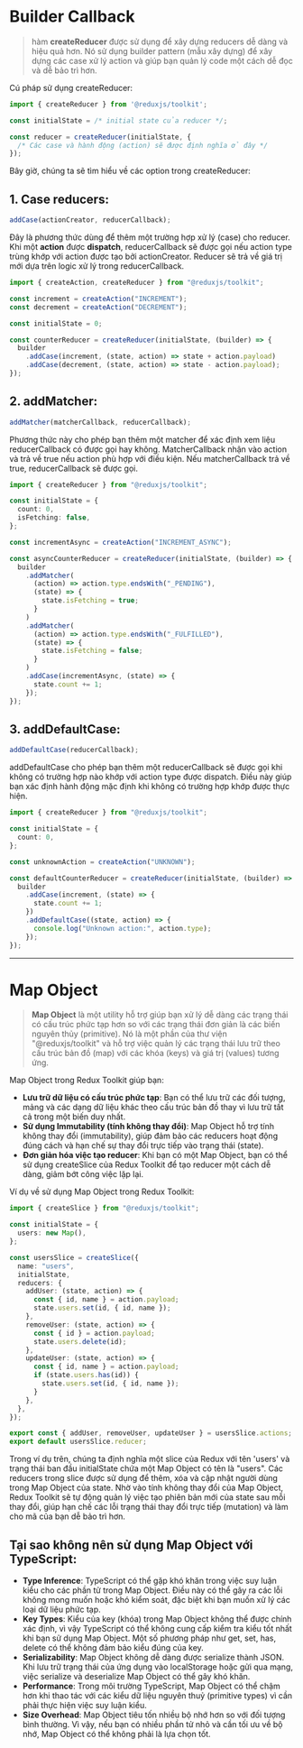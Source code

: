 # Builder Callback

> hàm **createReducer** được sử dụng để xây dựng reducers dễ dàng và hiệu quả hơn. Nó sử dụng builder pattern (mẫu xây dựng) để xây dựng các case xử lý action và giúp bạn quản lý code một cách dễ đọc và dễ bảo trì hơn.

Cú pháp sử dụng createReducer:

```js
import { createReducer } from '@reduxjs/toolkit';

const initialState = /* initial state của reducer */;

const reducer = createReducer(initialState, {
  /* Các case và hành động (action) sẽ được định nghĩa ở đây */
});
```

Bây giờ, chúng ta sẽ tìm hiểu về các option trong createReducer:

## 1. Case reducers:

```ts
addCase(actionCreator, reducerCallback);
```

Đây là phương thức dùng để thêm một trường hợp xử lý (case) cho reducer. Khi một **action** được **dispatch**, reducerCallback sẽ được gọi nếu action type trùng khớp với action được tạo bởi actionCreator. Reducer sẽ trả về giá trị mới dựa trên logic xử lý trong reducerCallback.

```ts
import { createAction, createReducer } from "@reduxjs/toolkit";

const increment = createAction("INCREMENT");
const decrement = createAction("DECREMENT");

const initialState = 0;

const counterReducer = createReducer(initialState, (builder) => {
  builder
    .addCase(increment, (state, action) => state + action.payload)
    .addCase(decrement, (state, action) => state - action.payload);
});
```

## 2. addMatcher:

```ts
addMatcher(matcherCallback, reducerCallback);
```

Phương thức này cho phép bạn thêm một matcher để xác định xem liệu reducerCallback có được gọi hay không. MatcherCallback nhận vào action và trả về true nếu action phù hợp với điều kiện. Nếu matcherCallback trả về true, reducerCallback sẽ được gọi.

```ts
import { createReducer } from "@reduxjs/toolkit";

const initialState = {
  count: 0,
  isFetching: false,
};

const incrementAsync = createAction("INCREMENT_ASYNC");

const asyncCounterReducer = createReducer(initialState, (builder) => {
  builder
    .addMatcher(
      (action) => action.type.endsWith("_PENDING"),
      (state) => {
        state.isFetching = true;
      }
    )
    .addMatcher(
      (action) => action.type.endsWith("_FULFILLED"),
      (state) => {
        state.isFetching = false;
      }
    )
    .addCase(incrementAsync, (state) => {
      state.count += 1;
    });
});
```

## 3. addDefaultCase:

```ts
addDefaultCase(reducerCallback);
```

addDefaultCase cho phép bạn thêm một reducerCallback sẽ được gọi khi không có trường hợp nào khớp với action type được dispatch. Điều này giúp bạn xác định hành động mặc định khi không có trường hợp khớp được thực hiện.

```ts
import { createReducer } from "@reduxjs/toolkit";

const initialState = {
  count: 0,
};

const unknownAction = createAction("UNKNOWN");

const defaultCounterReducer = createReducer(initialState, (builder) => {
  builder
    .addCase(increment, (state) => {
      state.count += 1;
    })
    .addDefaultCase((state, action) => {
      console.log("Unknown action:", action.type);
    });
});
```

---

# Map Object

> **Map Object** là một utility hỗ trợ giúp bạn xử lý dễ dàng các trạng thái có cấu trúc phức tạp hơn so với các trạng thái đơn giản là các biến nguyên thủy (primitive). Nó là một phần của thư viện "@reduxjs/toolkit" và hỗ trợ việc quản lý các trạng thái lưu trữ theo cấu trúc bản đồ (map) với các khóa (keys) và giá trị (values) tương ứng.

Map Object trong Redux Toolkit giúp bạn:

- **Lưu trữ dữ liệu có cấu trúc phức tạp**: Bạn có thể lưu trữ các đối tượng, mảng và các dạng dữ liệu khác theo cấu trúc bản đồ thay vì lưu trữ tất cả trong một biến duy nhất.
- **Sử dụng Immutability (tính không thay đổi)**: Map Object hỗ trợ tính không thay đổi (immutability), giúp đảm bảo các reducers hoạt động đúng cách và hạn chế sự thay đổi trực tiếp vào trạng thái (state).
- **Đơn giản hóa việc tạo reducer**: Khi bạn có một Map Object, bạn có thể sử dụng createSlice của Redux Toolkit để tạo reducer một cách dễ dàng, giảm bớt công việc lặp lại.

Ví dụ về sử dụng Map Object trong Redux Toolkit:

```ts
import { createSlice } from "@reduxjs/toolkit";

const initialState = {
  users: new Map(),
};

const usersSlice = createSlice({
  name: "users",
  initialState,
  reducers: {
    addUser: (state, action) => {
      const { id, name } = action.payload;
      state.users.set(id, { id, name });
    },
    removeUser: (state, action) => {
      const { id } = action.payload;
      state.users.delete(id);
    },
    updateUser: (state, action) => {
      const { id, name } = action.payload;
      if (state.users.has(id)) {
        state.users.set(id, { id, name });
      }
    },
  },
});

export const { addUser, removeUser, updateUser } = usersSlice.actions;
export default usersSlice.reducer;
```

Trong ví dụ trên, chúng ta định nghĩa một slice của Redux với tên 'users' và trạng thái ban đầu initialState chứa một Map Object có tên là "users". Các reducers trong slice được sử dụng để thêm, xóa và cập nhật người dùng trong Map Object của state. Nhờ vào tính không thay đổi của Map Object, Redux Toolkit sẽ tự động quản lý việc tạo phiên bản mới của state sau mỗi thay đổi, giúp hạn chế các lỗi trạng thái thay đổi trực tiếp (mutation) và làm cho mã của bạn dễ bảo trì hơn.

## Tại sao không nên sử dụng Map Object với TypeScript:

- **Type Inference**: TypeScript có thể gặp khó khăn trong việc suy luận kiểu cho các phần tử trong Map Object. Điều này có thể gây ra các lỗi không mong muốn hoặc khó kiểm soát, đặc biệt khi bạn muốn xử lý các loại dữ liệu phức tạp.
- **Key Types**: Kiểu của key (khóa) trong Map Object không thể được chính xác định, vì vậy TypeScript có thể không cung cấp kiểm tra kiểu tốt nhất khi bạn sử dụng Map Object. Một số phương pháp như get, set, has, delete có thể không đảm bảo kiểu đúng của key.
- **Serializability**: Map Object không dễ dàng được serialize thành JSON. Khi lưu trữ trạng thái của ứng dụng vào localStorage hoặc gửi qua mạng, việc serialize và deserialize Map Object có thể gây khó khăn.
- **Performance**: Trong môi trường TypeScript, Map Object có thể chậm hơn khi thao tác với các kiểu dữ liệu nguyên thuỷ (primitive types) vì cần phải thực hiện việc suy luận kiểu.
- **Size Overhead**: Map Object tiêu tốn nhiều bộ nhớ hơn so với đối tượng bình thường. Vì vậy, nếu bạn có nhiều phần tử nhỏ và cần tối ưu về bộ nhớ, Map Object có thể không phải là lựa chọn tốt.
